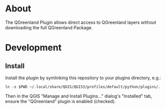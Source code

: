 # About

The QGreenland Plugin allows direct access to QGreenland layers without
downloading the full QGreenland Package.


# Development

## Install

Install the plugin by symlinking this repository to your plugins directory,
e.g.:

```
ln -s $PWD ~/.local/share/QGIS/QGIS3/profiles/default/python/plugins/.
```

Then in the QGIS "Manage and Install Plugins..." dialog's "Installed" tab,
ensure the "QGreenland" plugin is enabled (checked).
